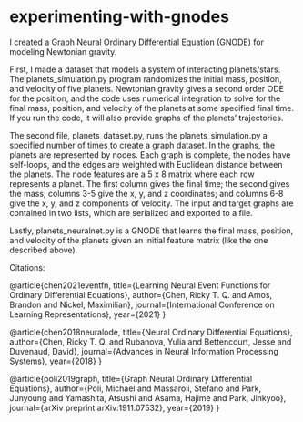 # experimenting-with-gnodes
I created a Graph Neural Ordinary Differential Equation (GNODE) for modeling Newtonian gravity.

First, I made a dataset that models a system of interacting planets/stars. The planets_simulation.py program randomizes the initial mass, 
position, and velocity of five planets. Newtonian gravity gives a second order ODE for the position, and the code uses numerical integration to 
solve for the final mass, position, and velocity of the planets at some specified final time. If you run the code, it will also provide graphs of 
the planets’ trajectories.

The second file, planets_dataset.py, runs the planets_simulation.py a specified number of times to create a graph dataset. In the graphs, the planets 
are represented by nodes. Each graph is complete, the nodes have self-loops, and the edges are weighted with Euclidean distance between the planets. 
The node features are a 5 x 8 matrix where each row represents a planet. The first column gives the final time; the second gives the mass; columns 3-5
give the x, y, and z coordinates; and columns 6-8 give the x, y, and z components of velocity. The input and target graphs are contained in two lists, 
which are serialized and exported to a file.

Lastly, planets_neuralnet.py is a GNODE that learns the final mass, position, and velocity of the planets given an initial feature matrix (like the
one described above).


Citations:


@article{chen2021eventfn,
  title={Learning Neural Event Functions for Ordinary Differential Equations},
  author={Chen, Ricky T. Q. and Amos, Brandon and Nickel, Maximilian},
  journal={International Conference on Learning Representations},
  year={2021}
}


@article{chen2018neuralode,
  title={Neural Ordinary Differential Equations},
  author={Chen, Ricky T. Q. and Rubanova, Yulia and Bettencourt, Jesse and Duvenaud, David},
  journal={Advances in Neural Information Processing Systems},
  year={2018}
}


@article{poli2019graph,
  title={Graph Neural Ordinary Differential Equations},
  author={Poli, Michael and Massaroli, Stefano and Park, Junyoung and Yamashita, Atsushi and Asama, Hajime and Park, Jinkyoo},
  journal={arXiv preprint arXiv:1911.07532},
  year={2019}
}
